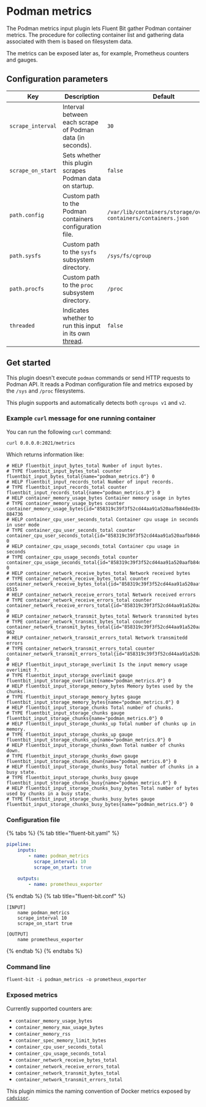 # Podman metrics

The Podman metrics input plugin lets Fluent Bit gather Podman container metrics. The procedure for collecting container list and gathering data associated with them is based on filesystem data.

The metrics can be exposed later as, for example, Prometheus counters and gauges.

## Configuration parameters

| Key | Description | Default |
| --- | ------------| ------- |
| `scrape_interval`   | Interval between each scrape of Podman data (in seconds). | `30` |
| `scrape_on_start`   | Sets whether this plugin scrapes Podman data on startup. | `false` |
| `path.config`       | Custom path to the Podman containers configuration file. | `/var/lib/containers/storage/overlay-containers/containers.json` |
| `path.sysfs`        | Custom path to the `sysfs` subsystem directory. | `/sys/fs/cgroup` |
| `path.procfs`       | Custom path to the `proc` subsystem directory. | `/proc` |
| `threaded` | Indicates whether to run this input in its own [thread](../../administration/multithreading.md#inputs). | `false` |

## Get started

This plugin doesn't execute `podman` commands or send HTTP requests to Podman API. It reads a Podman configuration file and metrics exposed by the `/sys` and `/proc` filesystems.

This plugin supports and automatically detects both `cgroups v1` and `v2`.

### Example `curl` message for one running container

You can run the following `curl` command:

```shell
curl 0.0.0.0:2021/metrics
```

Which returns information like:

```text
# HELP fluentbit_input_bytes_total Number of input bytes.
# TYPE fluentbit_input_bytes_total counter
fluentbit_input_bytes_total{name="podman_metrics.0"} 0
# HELP fluentbit_input_records_total Number of input records.
# TYPE fluentbit_input_records_total counter
fluentbit_input_records_total{name="podman_metrics.0"} 0
# HELP container_memory_usage_bytes Container memory usage in bytes
# TYPE container_memory_usage_bytes counter
container_memory_usage_bytes{id="858319c39f3f52cd44aa91a520aafb84ded3bc4b4a1e04130ccf87043149bbbf",name="blissful_wescoff",image="docker.io/library/ubuntu:latest"} 884736
# HELP container_cpu_user_seconds_total Container cpu usage in seconds in user mode
# TYPE container_cpu_user_seconds_total counter
container_cpu_user_seconds_total{id="858319c39f3f52cd44aa91a520aafb84ded3bc4b4a1e04130ccf87043149bbbf",name="blissful_wescoff",image="docker.io/library/ubuntu:latest"} 0
# HELP container_cpu_usage_seconds_total Container cpu usage in seconds
# TYPE container_cpu_usage_seconds_total counter
container_cpu_usage_seconds_total{id="858319c39f3f52cd44aa91a520aafb84ded3bc4b4a1e04130ccf87043149bbbf",name="blissful_wescoff",image="docker.io/library/ubuntu:latest"} 0
# HELP container_network_receive_bytes_total Network received bytes
# TYPE container_network_receive_bytes_total counter
container_network_receive_bytes_total{id="858319c39f3f52cd44aa91a520aafb84ded3bc4b4a1e04130ccf87043149bbbf",name="blissful_wescoff",image="docker.io/library/ubuntu:latest",interface="eth0"} 8515
# HELP container_network_receive_errors_total Network received errors
# TYPE container_network_receive_errors_total counter
container_network_receive_errors_total{id="858319c39f3f52cd44aa91a520aafb84ded3bc4b4a1e04130ccf87043149bbbf",name="blissful_wescoff",image="docker.io/library/ubuntu:latest",interface="eth0"} 0
# HELP container_network_transmit_bytes_total Network transmited bytes
# TYPE container_network_transmit_bytes_total counter
container_network_transmit_bytes_total{id="858319c39f3f52cd44aa91a520aafb84ded3bc4b4a1e04130ccf87043149bbbf",name="blissful_wescoff",image="docker.io/library/ubuntu:latest",interface="eth0"} 962
# HELP container_network_transmit_errors_total Network transmitedd errors
# TYPE container_network_transmit_errors_total counter
container_network_transmit_errors_total{id="858319c39f3f52cd44aa91a520aafb84ded3bc4b4a1e04130ccf87043149bbbf",name="blissful_wescoff",image="docker.io/library/ubuntu:latest",interface="eth0"} 0
# HELP fluentbit_input_storage_overlimit Is the input memory usage overlimit ?.
# TYPE fluentbit_input_storage_overlimit gauge
fluentbit_input_storage_overlimit{name="podman_metrics.0"} 0
# HELP fluentbit_input_storage_memory_bytes Memory bytes used by the chunks.
# TYPE fluentbit_input_storage_memory_bytes gauge
fluentbit_input_storage_memory_bytes{name="podman_metrics.0"} 0
# HELP fluentbit_input_storage_chunks Total number of chunks.
# TYPE fluentbit_input_storage_chunks gauge
fluentbit_input_storage_chunks{name="podman_metrics.0"} 0
# HELP fluentbit_input_storage_chunks_up Total number of chunks up in memory.
# TYPE fluentbit_input_storage_chunks_up gauge
fluentbit_input_storage_chunks_up{name="podman_metrics.0"} 0
# HELP fluentbit_input_storage_chunks_down Total number of chunks down.
# TYPE fluentbit_input_storage_chunks_down gauge
fluentbit_input_storage_chunks_down{name="podman_metrics.0"} 0
# HELP fluentbit_input_storage_chunks_busy Total number of chunks in a busy state.
# TYPE fluentbit_input_storage_chunks_busy gauge
fluentbit_input_storage_chunks_busy{name="podman_metrics.0"} 0
# HELP fluentbit_input_storage_chunks_busy_bytes Total number of bytes used by chunks in a busy state.
# TYPE fluentbit_input_storage_chunks_busy_bytes gauge
fluentbit_input_storage_chunks_busy_bytes{name="podman_metrics.0"} 0
```

### Configuration file

{% tabs %}
{% tab title="fluent-bit.yaml" %}

```yaml
pipeline:
    inputs:
        - name: podman_metrics
          scrape_interval: 10
          scrape_on_start: true
          
    outputs:
        - name: prometheus_exporter
```

{% endtab %}
{% tab title="fluent-bit.conf" %}


```text
[INPUT]
    name podman_metrics
    scrape_interval 10
    scrape_on_start true
    
[OUTPUT]
    name prometheus_exporter
```

{% endtab %}
{% endtabs %}

### Command line

```shell
fluent-bit -i podman_metrics -o prometheus_exporter
```

### Exposed metrics

Currently supported counters are:

- `container_memory_usage_bytes`
- `container_memory_max_usage_bytes`
- `container_memory_rss`
- `container_spec_memory_limit_bytes`
- `container_cpu_user_seconds_total`
- `container_cpu_usage_seconds_total`
- `container_network_receive_bytes_total`
- `container_network_receive_errors_total`
- `container_network_transmit_bytes_total`
- `container_network_transmit_errors_total`

This plugin mimics the naming convention of Docker metrics exposed by [`cadvisor`](https://github.com/google/cadvisor).
